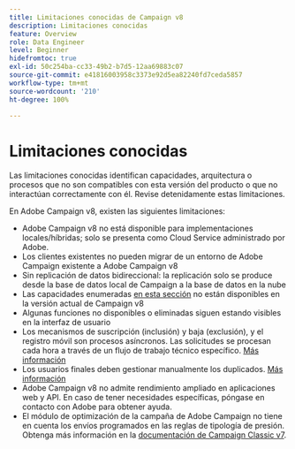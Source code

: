 ```yaml
---
title: Limitaciones conocidas de Campaign v8
description: Limitaciones conocidas
feature: Overview
role: Data Engineer
level: Beginner
hidefromtoc: true
exl-id: 50c254ba-cc33-49b2-b7d5-12aa69883c07
source-git-commit: e41816003958c3373e92d5ea82240fd7ceda5857
workflow-type: tm+mt
source-wordcount: '210'
ht-degree: 100%

---
```


# Limitaciones conocidas

Las limitaciones conocidas identifican capacidades, arquitectura o procesos que no son compatibles con esta versión del producto o que no interactúan correctamente con él. Revise detenidamente estas limitaciones.

En Adobe Campaign v8, existen las siguientes limitaciones:

* Adobe Campaign v8 no está disponible para implementaciones locales/híbridas; solo se presenta como Cloud Service administrado por Adobe.
* Los clientes existentes no pueden migrar de un entorno de Adobe Campaign existente a Adobe Campaign v8
* Sin replicación de datos bidireccional: la replicación solo se produce desde la base de datos local de Campaign a la base de datos en la nube
* Las capacidades enumeradas [en esta sección](capability-matrix.md#gs-unavailable-features) no están disponibles en la versión actual de Campaign v8
* Algunas funciones no disponibles o eliminadas siguen estando visibles en la interfaz de usuario
* Los mecanismos de suscripción (inclusión) y baja (exclusión), y el registro móvil son procesos asíncronos. Las solicitudes se procesan cada hora a través de un flujo de trabajo técnico específico. [Más información](../config/replication.md#tech-wf)
* Los usuarios finales deben gestionar manualmente los duplicados. [Más información](../dev/keys.md)
* Adobe Campaign v8 no admite rendimiento ampliado en aplicaciones web y API. En caso de tener necesidades específicas, póngase en contacto con Adobe para obtener ayuda.
* El módulo de optimización de la campaña de Adobe Campaign no tiene en cuenta los envíos programados en las reglas de tipología de presión. Obtenga más información en la [documentación de Campaign Classic v7](https://experienceleague.adobe.com/docs/campaign-classic/using/orchestrating-campaigns/campaign-optimization/pressure-rules.html?lang=es#setting-the-period).